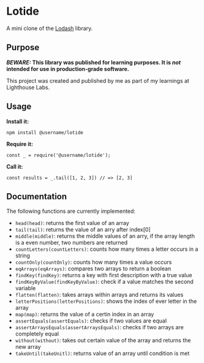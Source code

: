 # Lotide
A mini clone of the [Lodash](https://lodash.com) library.

## Purpose

**_BEWARE:_ This library was published for learning purposes. It is _not_ intended for use in production-grade software.**

This project was created and published by me as part of my learnings at Lighthouse Labs. 

## Usage

**Install it:**

`npm install @username/lotide`

**Require it:**

`const _ = require('@username/lotide');`

**Call it:**

`const results = _.tail([1, 2, 3]) // => [2, 3]`

## Documentation

The following functions are currently implemented:

* `head(head)`: returns the first value of an array
* `tail(tail)`: returns the value of an arry after index[0]
* `middle(middle)`: returns the middle values of an arry, if the array length is a even number, two numbers are returned
* `countLetters(countLetters)`: counts how many times a letter occurs in a string
* `countOnly(countOnly)`: counts how many times a value occurs
* `eqArrays(eqArrays)`: compares two arrays to return a boolean
* `findKey(findKey)`: returns a key with first description with a true value
* `findKeyByValue(findKeyByValue)`: check if a value matches the second variable
* `flatten(flatten)`: takes arrays within arrays and returns its values
* `letterPositions(letterPositions)`: shows the index of ever letter in the array 
* `map(map)`: returns the value of a certin index in an array 
* `assertEquals(assertEquals)`: checks if two values are equal
* `assertArraysEquals(assertArraysEquals)`: checks if two arrays are completely equal
* `without(without)`: takes out certain value of the array and returns the new array
* `takeUntil(takeUnitl)`: returns value of an array until condition is met
